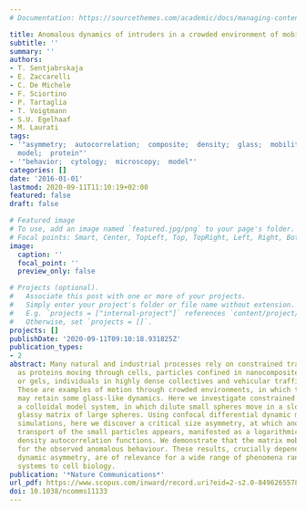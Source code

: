 ```yaml
---
# Documentation: https://sourcethemes.com/academic/docs/managing-content/

title: Anomalous dynamics of intruders in a crowded environment of mobile obstacles
subtitle: ''
summary: ''
authors:
- T. Sentjabrskaja
- E. Zaccarelli
- C. De Michele
- F. Sciortino
- P. Tartaglia
- T. Voigtmann
- S.U. Egelhaaf
- M. Laurati
tags:
- '"asymmetry;  autocorrelation;  composite;  density;  glass;  mobility;  nanoparticle;  numerical
  model;  protein"'
- '"behavior;  cytology;  microscopy;  model"'
categories: []
date: '2016-01-01'
lastmod: 2020-09-11T11:10:19+02:00
featured: false
draft: false

# Featured image
# To use, add an image named `featured.jpg/png` to your page's folder.
# Focal points: Smart, Center, TopLeft, Top, TopRight, Left, Right, BottomLeft, Bottom, BottomRight.
image:
  caption: ''
  focal_point: ''
  preview_only: false

# Projects (optional).
#   Associate this post with one or more of your projects.
#   Simply enter your project's folder or file name without extension.
#   E.g. `projects = ["internal-project"]` references `content/project/deep-learning/index.md`.
#   Otherwise, set `projects = []`.
projects: []
publishDate: '2020-09-11T09:10:18.931825Z'
publication_types:
- 2
abstract: Many natural and industrial processes rely on constrained transport, such
  as proteins moving through cells, particles confined in nanocomposite materials
  or gels, individuals in highly dense collectives and vehicular traffic conditions.
  These are examples of motion through crowded environments, in which the host matrix
  may retain some glass-like dynamics. Here we investigate constrained transport in
  a colloidal model system, in which dilute small spheres move in a slowly rearranging,
  glassy matrix of large spheres. Using confocal differential dynamic microscopy and
  simulations, here we discover a critical size asymmetry, at which anomalous collective
  transport of the small particles appears, manifested as a logarithmic decay of the
  density autocorrelation functions. We demonstrate that the matrix mobility is central
  for the observed anomalous behaviour. These results, crucially depending on size-induced
  dynamic asymmetry, are of relevance for a wide range of phenomena ranging from glassy
  systems to cell biology.
publication: '*Nature Communications*'
url_pdf: https://www.scopus.com/inward/record.uri?eid=2-s2.0-84962655780&doi=10.1038%2fncomms11133&partnerID=40&md5=f9d9d65455f7396bebdea502316c211b
doi: 10.1038/ncomms11133
---
```

